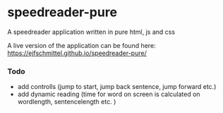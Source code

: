 ﻿# speedreader-pure

A speedreader application written in pure html, js and css

A live version of the application can be found here:
https://ejfschmittel.github.io/speedreader-pure/


### Todo
* add controlls (jump to start, jump back sentence, jump forward etc.)
* add dynamic reading (time for word on screen is calculated on wordlength, sentencelength etc. )
